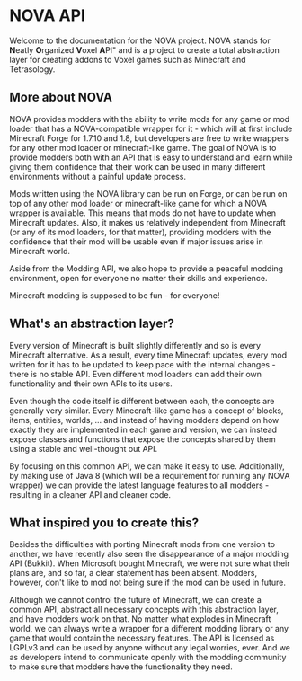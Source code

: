 # NOVA API
Welcome to the documentation for the NOVA project. NOVA stands for **N**eatly **O**rganized **V**oxel **A**PI" and is a project to create a total abstraction layer for creating addons to Voxel games such as Minecraft and Tetrasology.

## More about NOVA
NOVA provides modders with the ability to write mods for any game or mod loader that has a NOVA-compatible wrapper for it - which will at first include Minecraft Forge for 1.7.10 and 1.8, but developers are free to write wrappers for any other mod loader or minecraft-like game. The goal of NOVA is to provide modders both with an API that is easy to understand and learn while giving them confidence that their work can be used in many different environments without a painful update process.

Mods written using the NOVA library can be run on Forge, or can be run on top of any other mod loader or minecraft-like game for which a NOVA wrapper is available. This means that mods do not have to update when Minecraft updates. Also, it makes us relatively independent from Minecraft (or any of its mod loaders, for that matter), providing modders with the confidence that their mod will be usable even if major issues arise in Minecraft world.

Aside from the Modding API, we also hope to provide a peaceful modding environment, open for everyone no matter their skills and experience.

Minecraft modding is supposed to be fun - for everyone!

## What's an abstraction layer?
Every version of Minecraft is built slightly differently and so is every Minecraft alternative. As a result, every time Minecraft updates, every mod written for it has to be updated to keep pace with the internal changes - there is no stable API. Even different mod loaders can add their own functionality and their own APIs to its users.

Even though the code itself is different between each, the concepts are generally very similar. Every Minecraft-like game has a concept of blocks, items, entities, worlds, ... and instead of having modders depend on how exactly they are implemented in each game and version, we can instead expose classes and functions that expose the concepts shared by them using a stable and well-thought out API.

By focusing on this common API, we can make it easy to use. Additionally, by making use of Java 8 (which will be a requirement for running any NOVA wrapper) we can provide the latest language features to all modders - resulting in a cleaner API and cleaner code.

## What inspired you to create this?
Besides the difficulties with porting Minecraft mods from one version to another, we have recently also seen the disappearance of a major modding API (Bukkit). When Microsoft bought Minecraft, we were not sure what their plans are, and so far, a clear statement has been absent. Modders, however, don't like to mod not being sure if the mod can be used in future.

Although we cannot control the future of Minecraft, we can create a common API, abstract all necessary concepts with this abstraction layer, and have modders work on that. No matter what explodes in Minecraft world, we can always write a wrapper for a different modding library or any game that would contain the necessary features. The API is licensed as LGPLv3 and can be used by anyone without any legal worries, ever. And we as developers intend to communicate openly with the modding community to make sure that modders have the functionality they need.

